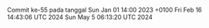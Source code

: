 Commit ke-55 pada tanggal Sun Jan 01 14:00 2023 +0100
Fri Feb 16 14:43:06 UTC 2024
Sun May  5 06:13:20 UTC 2024
